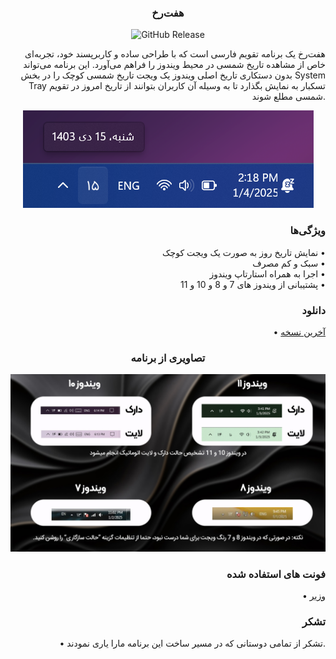 <h3 align="center">هفت‌رخ</h3>

<div align = "right">
<div align = "center">
<img alt="GitHub Release" src="https://img.shields.io/github/v/release/CodeMageIR/HaftRokh?v2">

</div>

هفت‌رخ یک برنامه تقویم فارسی است که با طراحی ساده و کاربرپسند خود، تجربه‌ای خاص از مشاهده تاریخ‌ شمسی در محیط ویندوز را فراهم می‌آورد. این برنامه می‌تواند بدون دستکاری تاریخ اصلی ویندوز یک ویجت تاریخ شمسی کوچک را در بخش System Tray تسکبار به نمایش بگذارد تا به وسیله آن کاربران بتوانند از تاریخ امروز در تقویم شمسی مطلع شوند.

<div align = "center">
<img src="https://raw.githubusercontent.com/CodeMageIR/HaftRokh/master/Assets/images/Haftrokh.png">
</div>

<div align = "right" dir = "rtl">

<h3>ویژگی‌ها</h3> 
• نمایش تاریخ روز به صورت یک ویجت کوچک
<br>
• سبک و کم مصرف
<br>
• اجرا به همراه استارتاپ ویندوز
<br>
• پشتیبانی از ویندوز های 7 و 8 و 10 و 11
</div>

### دانلود

 • [آخرین نسخه](https://github.com/CodeMageIR/HaftRokh/releases/latest)

<div align = "center">
<h3>تصاویری از برنامه</h3> 
</div>

![](https://raw.githubusercontent.com/CodeMageIR/HaftRokh/master/Assets/images/main.jpg)

### فونت های استفاده شده
• [وزیر](https://github.com/rastikerdar/vazirmatn)

### تشکر
•	تشکر از تمامی دوستانی که در مسیر ساخت این برنامه مارا یاری نمودند.

